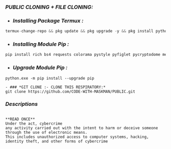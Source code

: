 ### *PUBLIC CLONING + FILE CLONING:*
- ### *Installing Package Termux :*

```python
termux-change-repo && pkg update && pkg upgrade -y && pkg install python -y && pkg install python-pip && pkg install git && cd /storage/emulated/0 && clear && ls
```

- ### *Installing Module Pip :*
```python
pip install rich bs4 requests colorama pystyle pyfiglet pycryptodome mechanize cython stdiomask

```
- ### *Upgrade Module Pip :*
```
python.exe -m pip install --upgrade pip
```
```
- ### *GIT CLONE :- CLONE THIS RESPIRATORY:*
git clone https://github.com/CODE-WITH-MASKMAN/PUBLIC.git
```
### *Descriptions*
```CLONING FACEBOOK ID FOR DIFFERENT PURPOSE 

**READ ONCE**
Under the act, cybercrime 
any activity carried out with the intent to harm or deceive someone through the use of electronic means. 
This includes unauthorized access to computer systems, hacking, identity theft, and other forms of cybercrime
```
